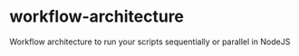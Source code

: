 # workflow-architecture

Workflow architecture to run your scripts sequentially or parallel in NodeJS

